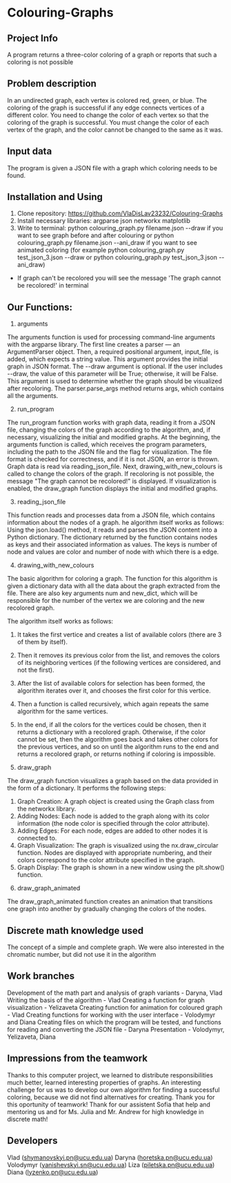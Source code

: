 # Colouring-Graphs

## Project Info
A program returns a three-color coloring of a graph or reports that such a coloring is not possible

## Problem description
In an undirected graph, each vertex is colored red, green, or blue. The coloring of the graph is successful if any edge connects vertices of a different color. You need to change the color of each vertex so that the coloring of the graph is successful. You must change the color of each vertex of the graph, and the color cannot be changed to the same as it was. 

## Input data
The program is given a JSON file with a graph which coloring needs to be found.

## Installation and Using

1. Clone repository: https://github.com/VlaDisLav23232/Colouring-Graphs
2. Install necessary libraries:
    argparse
    json
    networkx
    matplotlib
3. Write to terminal:  python colouring_graph.py filename.json --draw if you want to see graph before and after colouring or python colouring_graph.py filename.json --ani_draw if you want to see animated coloring
(for example python colouring_graph.py test_json_3.json --draw  or python colouring_graph.py test_json_3.json --ani_draw)

* If graph can't be recolored you will see the message 'The graph cannot be recolored!' in terminal

## Our Functions:

1. arguments

The arguments function is used for processing command-line arguments with the argparse library. 
The first line creates a parser — an ArgumentParser object. Then, a required positional argument, input_file, is added, which expects a string value. This argument provides the initial graph in JSON format. The --draw argument is optional. If the user includes --draw, the value of this parameter will be True; otherwise, it will be False. This argument is used to determine whether the graph should be visualized after recoloring. The parser.parse_args method returns args, which contains all the arguments.

2. run_program

The run_program function works with graph data, reading it from a JSON file, changing the colors of the graph according to the algorithm, and, if necessary, visualizing the initial and modified graphs. At the beginning, the arguments function is called, which receives the program parameters, including the path to the JSON file and the flag for visualization. The file format is checked for correctness, and if it is not JSON, an error is thrown. Graph data is read via reading_json_file. Next, drawing_with_new_colours is called to change the colors of the graph. If recoloring is not possible, the message "The graph cannot be recolored!" is displayed. If visualization is enabled, the draw_graph function displays the initial and modified graphs.

3. reading_json_file

This function reads and processes data from a JSON file, which contains information about the nodes of a graph.
he algorithm itself works as follows:
Using the json.load() method, it reads and parses the JSON content into a Python dictionary.
The dictionary returned by the function contains nodes as keys and their associated information as values.
The keys is number of node and values are color and number of node with which there is a edge.

4. drawing_with_new_colours

The basic algorithm for coloring a graph. The function for this algorithm is given a dictionary data with all the data about the graph extracted from the file. There are also key arguments num and new_dict, which will be responsible for the number of the vertex we are coloring and the new recolored graph.

The algorithm itself works as follows: 

1) It takes the first vertice and creates a list of available colors (there are 3 of them by itself).

2) Then it removes its previous color from the list, and removes the colors of its neighboring vertices (if the following vertices are considered, and not the first).

3) After the list of available colors for selection has been formed, the algorithm iterates over it, and chooses the first color for this vertice.

4) Then a function is called recursively, which again repeats the same algorithm for the same vertices.

5) In the end, if all the colors for the vertices could be chosen, then it returns a dictionary with a recolored graph. Otherwise, if the color cannot be set, then the algorithm goes back and takes other colors for the previous vertices, and so on until the algorithm runs to the end and returns a recolored graph, or returns nothing if coloring is impossible.

5. draw_graph

The draw_graph function visualizes a graph based on the data provided in the form of a dictionary. It performs the following steps:

 1) Graph Creation: A graph object is created using the Graph class from the networkx library.
 2) Adding Nodes: Each node is added to the graph along with its color information (the node color is specified through the color attribute).
 3) Adding Edges: For each node, edges are added to other nodes it is connected to.
 4) Graph Visualization: The graph is visualized using the nx.draw_circular function. Nodes are displayed with appropriate numbering, and their colors correspond to the color attribute specified in the graph.
 5) Graph Display: The graph is shown in a new window using the plt.show() function.

6. draw_graph_animated

The draw_graph_animated function creates an animation that transitions one graph into another by gradually changing the colors of the nodes.

 ## Discrete math knowledge used

 The concept of a simple and complete graph. We were also interested in the chromatic number, but did not use it in the algorithm

 ## Work branches

Development of the math part and analysis of graph variants - Daryna, Vlad
Writing the basis of the algorithm - Vlad
Creating a function for graph visualization - Yelizaveta
Creating function for animation for coloured graph - Vlad
Creating functions for working with the user interface - Volodymyr and Diana
Creating files on which the program will be tested, and functions for reading and converting the JSON file - Daryna
Presentation - Volodymyr, Yelizaveta, Diana

## Impressions from the teamwork

Thanks to this computer project, we learned to distribute responsibilities much better, learned interesting properties of graphs. An interesting challenge for us was to develop our own algorithm for finding a successful coloring, because we did not find alternatives for creating. Thank you for this oportunity of teamwork! Thank for our assistent Sofia that help and mentoring us and for Ms. Julia and Mr. Andrew for high knowledge in discrete math!

## Developers
Vlad (shymanovskyi.pn@ucu.edu.ua)
Daryna (horetska.pn@ucu.edu.ua)
Volodymyr (yanishevskyi.sn@ucu.edu.ua)
Liza (piletska.pn@ucu.edu.ua)
Diana (lyzenko.pn@ucu.edu.ua)
